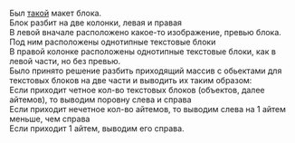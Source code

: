 Был [такой](http://joxi.ru/a2XgvExtQ3Wp1m) макет блока.  
Блок разбит на две колонки, левая и правая  
В левой вначале расположено какое-то изображение, превью блока.  
Под ним расположены однотипные текстовые блоки  
В правой колонке расположены однотипные текстовые блоки, как в левой части, но без превью.  
Было принято решение разбить приходящий массив с обьектами для текстовых блоков на две части и выводить их таким образом:  
Если приходит четное кол-во текстовых блоков (объектов, далее айтемов), то выводим поровну слева и справа  
Если приходит нечетное кол-во айтемов, то выводим слева на 1 айтем меньше, чем справа  
Если приходит 1 айтем, выводим его справа.  

